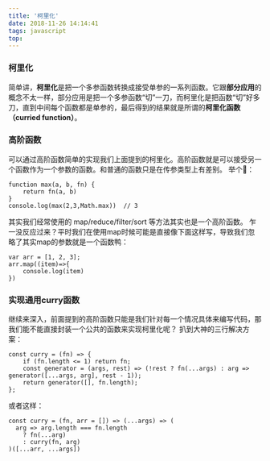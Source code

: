 ```yaml
---
title: '柯里化'
date: 2018-11-26 14:14:41
tags: javascript
top:
---
```

### 柯里化
简单讲，**柯里化**是把一个多参函数转换成接受单参的一系列函数。它跟**部分应用**的概念不太一样，部分应用是把一个多参函数“切”一刀，而柯里化是把函数“切”好多刀，直到中间每个函数都是单参的，最后得到的结果就是所谓的**柯里化函数（curried function）**。

### 高阶函数
可以通过高阶函数简单的实现我们上面提到的柯里化。高阶函数就是可以接受另一个函数作为一个参数的函数。和普通的函数只是在传参类型上有差别。
举个🌰：
```
function max(a, b, fn) {
    return fn(a, b)
}
console.log(max(2,3,Math.max))  // 3
```
其实我们经常使用的 map/reduce/filter/sort 等方法其实也是一个高阶函数。
乍一没反应过来？平时我们在使用map时候可能是直接像下面这样写，导致我们忽略了其实map的参数就是一个函数鸭：
```
var arr = [1, 2, 3];
arr.map((item)=>{
    console.log(item)
})
```

### 实现通用curry函数
继续来深入，前面提到的高阶函数只能是我们针对每一个情况具体来编写代码，那我们能不能直接封装一个公共的函数来实现柯里化呢？
扒到大神的三行解决方案：
```
const curry = (fn) => {
    if (fn.length <= 1) return fn;
    const generator = (args, rest) => (!rest ? fn(...args) : arg => generator([...args, arg], rest - 1));
    return generator([], fn.length);
};
```
或者这样：
```
const curry = (fn, arr = []) => (...args) => (
  arg => arg.length === fn.length
    ? fn(...arg)
    : curry(fn, arg)
)([...arr, ...args])
```






